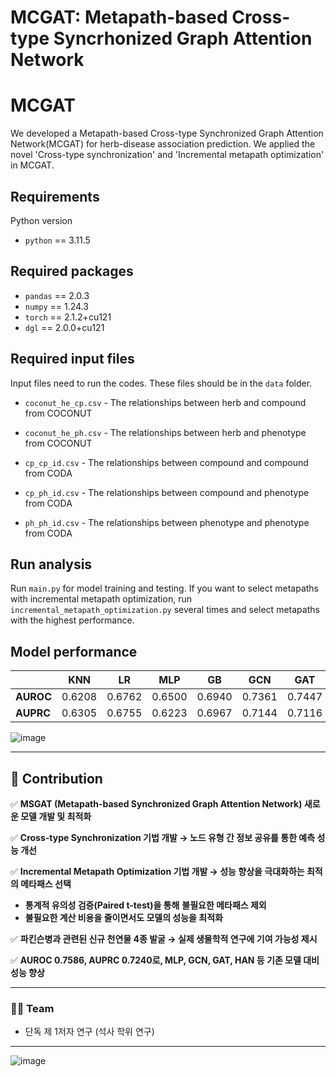 # MCGAT: Metapath-based Cross-type Syncrhonized Graph Attention Network

# MCGAT
We developed a Metapath-based Cross-type Synchronized Graph Attention Network(MCGAT) for herb-disease association prediction.
We applied the novel 'Cross-type synchronization' and 'Incremental metapath optimization' in MCGAT.

## Requirements
Python version
* `python` == 3.11.5


## Required packages
* `pandas` == 2.0.3
* `numpy` == 1.24.3
* `torch` == 2.1.2+cu121
* `dgl` == 2.0.0+cu121


## Required input files
Input files need to run the codes. These files should be in the `data` folder.

* `coconut_he_cp.csv` - The relationships between herb and compound from COCONUT

* `coconut_he_ph.csv` - The relationships between herb and phenotype from COCONUT

* `cp_cp_id.csv` - The relationships between compound and compound from CODA

* `cp_ph_id.csv` - The relationships between compound and phenotype from CODA

* `ph_ph_id.csv` - The relationships between phenotype and phenotype from CODA

## Run analysis
Run `main.py` for model training and testing.
If you want to select metapaths with incremental metapath optimization, run `incremental_metapath_optimization.py` several times and select metapaths with the highest performance.

## Model performance
|  | **KNN** | **LR** | **MLP** | **GB** | **GCN** | **GAT** | **HAN** | ***MCGAT*** |
| --- | --- | --- | --- | --- | --- | --- | --- | --- |
| **AUROC** | 0.6208 | 0.6762 | 0.6500 | 0.6940 | 0.7361 | 0.7447 | 0.7536 | **0.7586** |
| **AUPRC** | 0.6305 | 0.6755 | 0.6223 | 0.6967 | 0.7144 | 0.7116 | 0.7132 | **0.7240** |

![image](https://github.com/user-attachments/assets/a5490264-1867-486f-98d8-f481821b5d98)


---


## **💪 Contribution**

✅ **MSGAT (Metapath-based Synchronized Graph Attention Network) 새로운 모델 개발 및 최적화**

✅ **Cross-type Synchronization 기법 개발 → 노드 유형 간 정보 공유를 통한 예측 성능 개선**

✅ **Incremental Metapath Optimization 기법 개발 → 성능 향상을 극대화하는 최적의 메타패스 선택**

- **통계적 유의성 검증(Paired t-test)을 통해** **불필요한 메타패스 제외**
- **불필요한 계산 비용을 줄이면서도 모델의 성능을 최적화**

✅ **파킨슨병과 관련된 신규 천연물 4종 발굴 → 실제 생물학적 연구에 기여 가능성 제시**

✅ **AUROC 0.7586, AUPRC 0.7240로, MLP, GCN, GAT, HAN 등 기존 모델 대비 성능 향상**

---

### **👩‍🔧 Team**

- 단독 제 1저자 연구 (석사 학위 연구)
---

![image](https://github.com/user-attachments/assets/fa67873d-60e2-42f0-a110-816fd90280ce)

